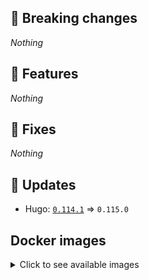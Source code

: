 ## :loudspeaker: Breaking changes

*Nothing*


## :tada: Features

*Nothing*


## :bug: Fixes

*Nothing*


## :heartbeat: Updates

* Hugo: [`0.114.1`](https://github.com/floryn90/docker-hugo/releases/tag/0.114.1) => `0.115.0`


## Docker images

<details>
<summary>Click to see available images</summary>

This release is available from Docker Hub as project `floryn90/hugo` with the following tags:

| Alias tags                   | Version specific tags                      |
| ---------------------------- | ------------------------------------------ |
| `busybox`, `latest`          | `0.115.0-busybox`, `0.115.0`                     |
| `busybox-ci`, `ci`           | `0.115.0-busybox-ci`, `0.115.0-ci`               |
| `busybox-onbuild`, `onbuild` | `0.115.0-busybox-onbuild`, `0.115.0-onbuild`     |
| `alpine`                     | `0.115.0-alpine`                              |
| `alpine-ci`                  | `0.115.0-alpine-ci`                           |
| `alpine-onbuild`             | `0.115.0-alpine-onbuild`                      |
| `asciidoctor`                | `0.115.0-asciidoctor`                         |
| `asciidoctor-ci`             | `0.115.0-asciidoctor-ci`                      |
| `asciidoctor-onbuild`        | `0.115.0-asciidoctor-onbuild`                 |
| `pandoc`                     | `0.115.0-pandoc`                              |
| `pandoc-ci`                  | `0.115.0-pandoc-ci`                           |
| `pandoc-onbuild`             | `0.115.0-pandoc-onbuild`                      |
| `ext-alpine`                 | `0.115.0-ext-alpine`                          |
| `ext-alpine-ci`              | `0.115.0-ext-alpine-ci`                       |
| `ext-alpine-onbuild`         | `0.115.0-ext-alpine-onbuild`                  |
| `ext-asciidoctor`            | `0.115.0-ext-asciidoctor`                     |
| `ext-asciidoctor-ci`         | `0.115.0-ext-asciidoctor-ci`                  |
| `ext-asciidoctor-onbuild`    | `0.115.0-ext-asciidoctor-onbuild`             |
| `ext-pandoc`                 | `0.115.0-ext-pandoc`                          |
| `ext-pandoc-ci`              | `0.115.0-ext-pandoc-ci`                       |
| `ext-pandoc-onbuild`         | `0.115.0-ext-pandoc-onbuild`                  |
| `debian`                     | `0.115.0-debian`                              |
| `debian-ci`                  | `0.115.0-debian-ci`                           |
| `debian-onbuild`             | `0.115.0-debian-onbuild`                      |
| `ext-debian`, `ext`, `latest-ext` | `0.115.0-ext-debian`, `0.115.0-ext`         |
| `ext-debian-ci`, `ext-ci`    | `0.115.0-ext-debian-ci`, `0.115.0-ext-ci`        |
| `ext-debian-onbuild`, `ext-onbuild` | `0.115.0-ext-debian-onbuild`, `0.115.0-ext-onbuild` |
| `ubuntu`                     | `0.115.0-ubuntu`                            |
| `ubuntu-ci`                  | `0.115.0-ubuntu-ci`                         |
| `ubuntu-onbuild`             | `0.115.0-ubuntu-onbuild`                    |
| `ext-ubuntu`                 | `0.115.0-ext-ubuntu`                        |
| `ext-ubuntu-ci`              | `0.115.0-ext-ubuntu-ci`                     |
| `ext-ubuntu-onbuild`         | `0.115.0-ext-ubuntu-onbuild`                |
</details>